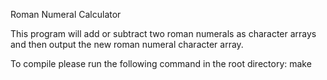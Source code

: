 
Roman Numeral Calculator

This program will add or subtract two roman numerals as character arrays and then output the new roman numeral character array.

To compile please run the following command in the root directory:
make
